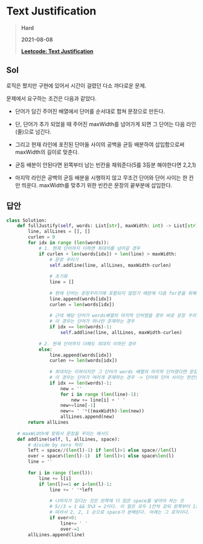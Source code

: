 # Text Justification
> **Hard**
>
> **2021-08-08**
>
> **[Leetcode: Text Justification](https://leetcode.com/problems/text-justification/)**


## Sol 

로직은 짰지만 구현에 있어서 시간이 걸렸던 다소 까다로운 문제.

문제에서 요구하는 조건은 다음과 같았다.

* 단어가 담긴 주어진 배열에서 단어를 순서대로 합쳐 문장으로 만든다.

* 단, 단어가 추가 되었을 때 주어진 maxWidth를 넘어가게 되면 그 단어는 다음 라인(줄)으로 넘긴다.

* 그리고 현재 라인에 포진된 단어들 사이의 공백을 균등 배분하여 삽입함으로써 maxWidth의 길이로 맞춘다.

* 균등 배분이 안된다면 왼쪽부터 남는 빈칸을 채워준다(5를 3등분 해야한다면 2,2,1)

* 마지막 라인은 공백의 균등 배분을 시행하지 않고 무조건 단어와 단어 사이는 한 칸만 띄운다. maxWidth를 맞추기 위한 빈칸은 문장의 끝부분에 삽입한다.


## 답안
```python
class Solution:
    def fullJustify(self, words: List[str], maxWidth: int) -> List[str]:
        line, allLines = [], []
        curlen = 0
        for idx in range (len(words)):
            # 1. 현재 단어까지 더하면 최대치를 넘어갈 경우
            if curlen + len(words[idx]) + len(line) > maxWidth:
                # 문장 꾸리기
                self.addline(line, allLines, maxWidth-curlen)
                
                # 초기화
                line = []
                
                # 현재 단어는 문장꾸리기에 포함되지 않았기 때문에 다음 for문을 위해 추가
                line.append(words[idx])
                curlen = len(words[idx])
                
                # 근데 해당 단어가 words배열의 마지막 단어였을 경우 바로 문장 꾸리기로 넘겨
                # 이 경우는 단어가 하나만 존재하는 경우
                if idx == len(words)-1:
                    self.addline(line, allLines, maxWidth-curlen)
           
            # 2. 현재 단어까지 더해도 최대치 이하인 경우
            else:
                line.append(words[idx])
                curlen += len(words[idx])
                
                # 최대치는 이하이지만 그 단어가 words 배열의 마지막 단어였다면 문장 꾸리기로 넘겨야함
                # 이 경우는 단어가 여러개 존재하는 경우 -> 단어와 단어 사이는 한칸만 나머지는 끝나는 단어 우측에 삽입
                if idx == len(words)-1:
                    new = ''
                    for i in range (len(line)-1):
                        new += line[i] + ' '
                    new+=line[-1]
                    new+= ' '*((maxWidth)-len(new))
                    allLines.append(new)
        return allLines
                    
    # maxWidth에 맞춰서 문장을 꾸리는 메서드
    def addline(self, l, allLines, space):
        # divide by zero 처리
        left = space//(len(l)-1) if len(l)>1 else space//len(l)
        over = space%(len(l)-1)  if len(l)>1 else space%len(l)
        line = ''
        
        for i in range (len(l)):
            line += l[i]
            if len(l)==1 or i<len(l)-1:
                line += ' '*left
                
                # 나머지가 있다는 것은 왼쪽에 더 많은 space를 넣어야 하는 것
                # 5//3 = 1 && 5%3 = 2이다. 이 말은 모두 1칸씩 갖되 왼쪽부터 1칸씩 추가로 가져야 한다는 뜻이다.
                # 따라서 2, 2, 1 순으로 space가 분배된다. 아래는 그 로직이다.
                if over>0:
                    line+= ' '
                    over-=1
        allLines.append(line)
```